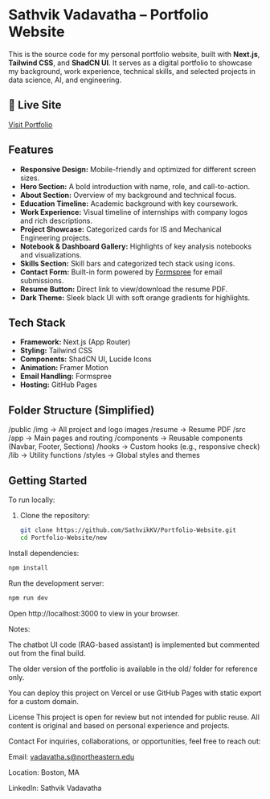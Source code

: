 # Sathvik Vadavatha – Portfolio Website

This is the source code for my personal portfolio website, built with **Next.js**, **Tailwind CSS**, and **ShadCN UI**. It serves as a digital portfolio to showcase my background, work experience, technical skills, and selected projects in data science, AI, and engineering.

## 🔗 Live Site

[Visit Portfolio](https://sathvikkv.github.io/Portfolio-Website)

## Features

- **Responsive Design:** Mobile-friendly and optimized for different screen sizes.
- **Hero Section:** A bold introduction with name, role, and call-to-action.
- **About Section:** Overview of my background and technical focus.
- **Education Timeline:** Academic background with key coursework.
- **Work Experience:** Visual timeline of internships with company logos and rich descriptions.
- **Project Showcase:** Categorized cards for IS and Mechanical Engineering projects.
- **Notebook & Dashboard Gallery:** Highlights of key analysis notebooks and visualizations.
- **Skills Section:** Skill bars and categorized tech stack using icons.
- **Contact Form:** Built-in form powered by [Formspree](https://formspree.io) for email submissions.
- **Resume Button:** Direct link to view/download the resume PDF.
- **Dark Theme:** Sleek black UI with soft orange gradients for highlights.

## Tech Stack

- **Framework:** Next.js (App Router)
- **Styling:** Tailwind CSS
- **Components:** ShadCN UI, Lucide Icons
- **Animation:** Framer Motion
- **Email Handling:** Formspree
- **Hosting:** GitHub Pages

## Folder Structure (Simplified)

/public /img → All project and logo images /resume → Resume PDF /src /app → Main pages and routing /components → Reusable components (Navbar, Footer, Sections) /hooks → Custom hooks (e.g., responsive check) /lib → Utility functions /styles → Global styles and themes


## Getting Started

To run locally:

1. Clone the repository:
   ```bash
   git clone https://github.com/SathvikKV/Portfolio-Website.git
   cd Portfolio-Website/new
   ```
   
Install dependencies:

```bash
npm install
```

Run the development server:

```bash
npm run dev
```
Open http://localhost:3000 to view in your browser.

Notes:

The chatbot UI code (RAG-based assistant) is implemented but commented out from the final build.

The older version of the portfolio is available in the old/ folder for reference only.

You can deploy this project on Vercel or use GitHub Pages with static export for a custom domain.

License
This project is open for review but not intended for public reuse. All content is original and based on personal experience and projects.

Contact
For inquiries, collaborations, or opportunities, feel free to reach out:

Email: vadavatha.s@northeastern.edu

Location: Boston, MA

LinkedIn: Sathvik Vadavatha
